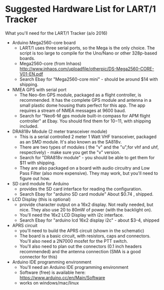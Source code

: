 # Suggested Hardware List for LART/1 Tracker

What you'll need for the LART/1 Tracker (a/o 2016) 

+ Arduino Mega2560-core board
    + LART/1 uses three serial ports, so the Mega is the only choice. The script is too large to compile for the Uno/Nano or other 328p-based boards. 
    + Mega2560-core (from Inhaos)  http://www.inhaos.com/uploadfile/otherpic/DS-Mega2560-CORE-V01-EN.pdf
    + Search Ebay for "Mega2560-core mini" - should be around $14 with shipping. 
+ NMEA GPS with serial port
    + The Neo-6m GPS module, packaged as a flight controller,  is recommended. It has the complete GPS module and  antenna in a small plastic dome housing thats perfect for this app. The app requires a stream of NMEA messages at 9600 baud. 
    + Search for "Neo6-M gps module built-in compass for APM flight controller" at Ebay.  You should find them for $10-$11, with shipping included.  
+ DRA818v Module (2 meter transceiver module)  
    + This is a serial controlled 2 meter 1 Watt VHF transceiver, packaged as an SMD module.  It's also known as the SA818v. 
    + There are two types of modules ( the "v" and the "u",for vhf and uhf, respectively) - make sure you get the "v" version.
    + Search for "DRA818v module" - you should be able to get them for $11 with shipping. 
    + They are also packaged on a board with audio circuitry and Low Pass Filter (also more expensive).  They may work, but you'll need to figure out how.
+ SD card module for Arduino
    + provides the SD card interface for reading the configuration.  
    + Search Ebay for "arduino SD card module"  About $0.74 , shipped.
+ LCD Display (this is optional)
    + provide character output on a 16x2 display.  Not really needed, but nice. They also use 20 to 80mW of power (with the backlight on).
    + You'll need the 16x2 LCD Display with i2c interface. 
    + Search Ebay for "arduino lcd 16x2  display i2c" - about $3-4, shipped
+ APRS circuit
    + you'll need to build the APRS circuit (shown in the schematic)
    + The board is a basic circuit, with resistors, caps and connectors. You'll also need a 2N7000 mosfet for the PTT switch.
    + You'll also need to plan out the connectors (0.1 inch headers recommended) and the antenna connection (SMA is a good connector for this)
+ Arduino IDE programming environment
    + You'll need an Arduino IDE programming environment 
    + Software (free) is available here: https://www.arduino.cc/en/Main/Software
    + works on windows/mac/linux
